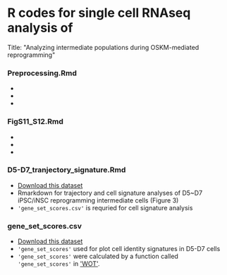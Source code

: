 # R codes for single cell RNAseq analysis of 
Title: "Analyzing intermediate populations during OSKM-mediated reprogramming"


### Preprocessing.Rmd
*
*
*

### FigS11_S12.Rmd
*
*
*

### D5-D7_tranjectory_signature.Rmd
* [Download this dataset](https://figshare.com/articles/dataset/D5-D7_mipsc_normalized_scaled/13383191)
* Rmarkdown for trajectory and cell signature analyses of D5~D7 iPSC/iNSC reprogramming intermediate cells (Figure 3)
* `'gene_set_scores.csv'` is requried for cell signature analysis

### gene_set_scores.csv
* [Download this dataset](https://figshare.com/articles/dataset/gene_set_scores_csv/13383212)
* `'gene_set_scores'` used for plot cell identity signatures in D5-D7 cells</li>
* `'gene_set_scores'` were calculated by a function called `'gene_set_scores'` in <a href="https://broadinstitute.github.io/wot/">'WOT'</a>.
